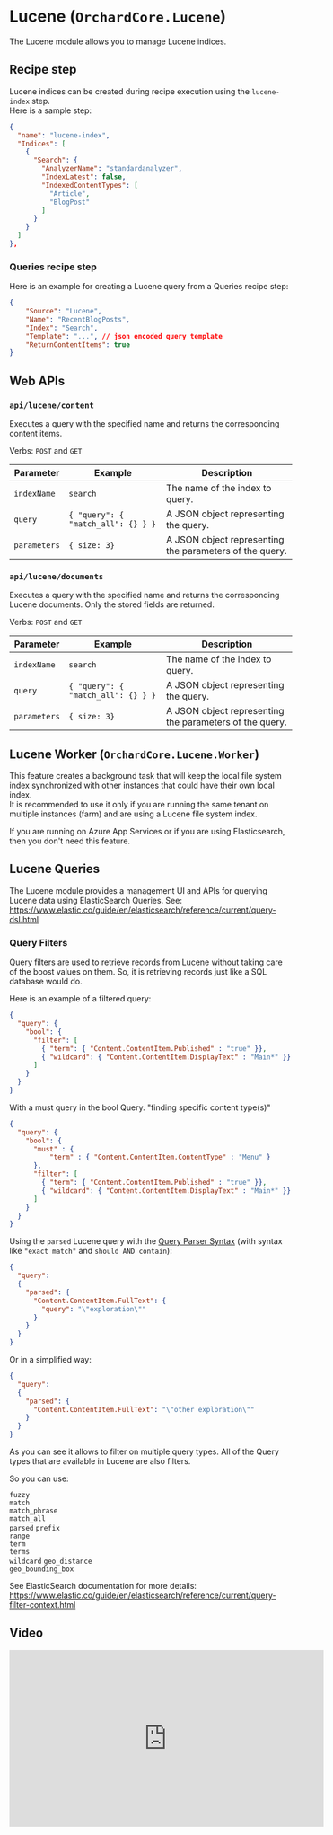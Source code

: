# Lucene (`OrchardCore.Lucene`)

The Lucene module allows you to manage Lucene indices.

## Recipe step

Lucene indices can be created during recipe execution using the `lucene-index` step.  
Here is a sample step:

```json
{
  "name": "lucene-index",
  "Indices": [
    {
      "Search": {
        "AnalyzerName": "standardanalyzer",
        "IndexLatest": false,
        "IndexedContentTypes": [
          "Article",
          "BlogPost"
        ]
      }
    }
  ]
},
```

### Queries recipe step

Here is an example for creating a Lucene query from a Queries recipe step:

```json
{
    "Source": "Lucene",
    "Name": "RecentBlogPosts",
    "Index": "Search",
    "Template": "...", // json encoded query template
    "ReturnContentItems": true
}
```

## Web APIs

### `api/lucene/content`

Executes a query with the specified name and returns the corresponding content items.

Verbs: `POST` and `GET`

| Parameter | Example | Description |
| --------- | ---- |------------ |
| `indexName` | `search` | The name of the index to query. |
| `query` | `{ "query": { "match_all": {} } }` | A JSON object representing the query. |
| `parameters` | `{ size: 3}` | A JSON object representing the parameters of the query. |

### `api/lucene/documents`

Executes a query with the specified name and returns the corresponding Lucene documents.
Only the stored fields are returned.

Verbs: `POST` and `GET`

| Parameter | Example | Description |
| --------- | ---- |------------ |
| `indexName` | `search` | The name of the index to query. |
| `query` | `{ "query": { "match_all": {} } }` | A JSON object representing the query. |
| `parameters` | `{ size: 3}` | A JSON object representing the parameters of the query. |

## Lucene Worker (`OrchardCore.Lucene.Worker`)

This feature creates a background task that will keep the local file system index synchronized with
other instances that could have their own local index.  
It is recommended to use it only if you are running the same tenant on multiple instances (farm) and are using a Lucene file system index.

If you are running on Azure App Services or if you are using Elasticsearch, then you don't need this feature.

## Lucene Queries

The Lucene module provides a management UI and APIs for querying Lucene data using ElasticSearch Queries.
See: https://www.elastic.co/guide/en/elasticsearch/reference/current/query-dsl.html

### Query Filters

Query filters are used to retrieve records from Lucene without taking care of the boost values on them. So, it is retrieving records just like a SQL database would do. 

Here is an example of a filtered query: 

```json
{
  "query": {
    "bool": {
      "filter": [
        { "term": { "Content.ContentItem.Published" : "true" }},
        { "wildcard": { "Content.ContentItem.DisplayText" : "Main*" }}
      ]
    }
  }
}
```

With a must query in the bool Query. "finding specific content type(s)"

```json
{
  "query": {
    "bool": {
      "must" : {
          "term" : { "Content.ContentItem.ContentType" : "Menu" }
      },
      "filter": [
        { "term": { "Content.ContentItem.Published" : "true" }},
        { "wildcard": { "Content.ContentItem.DisplayText" : "Main*" }}
      ]
    }
  }
}
```

Using the `parsed` Lucene query with the [Query Parser Syntax](https://lucene.apache.org/core/2_9_4/queryparsersyntax.html) (with syntax like `"exact match"` and `should AND contain`):

```json
{
  "query":
  {
    "parsed": {
      "Content.ContentItem.FullText": {
        "query": "\"exploration\""
      }
    }
  }
}
```

Or in a simplified way:

```json
{
  "query":
  {
    "parsed": {
      "Content.ContentItem.FullText": "\"other exploration\""
    }
  }
}
```

As you can see it allows to filter on multiple query types. All of the Query types that are available in Lucene are also filters.

So you can use: 

`fuzzy`  
`match`  
`match_phrase`  
`match_all`  
`parsed`
`prefix`  
`range`  
`term`  
`terms`  
`wildcard`
`geo_distance`  
`geo_bounding_box`  

See ElasticSearch documentation for more details: 
https://www.elastic.co/guide/en/elasticsearch/reference/current/query-filter-context.html

## Video

<iframe width="560" height="315" src="https://www.youtube-nocookie.com/embed/9EgZ_J1npw4" title="YouTube video player" frameborder="0" allow="accelerometer; autoplay; clipboard-write; encrypted-media; gyroscope; picture-in-picture" allowfullscreen></iframe>

